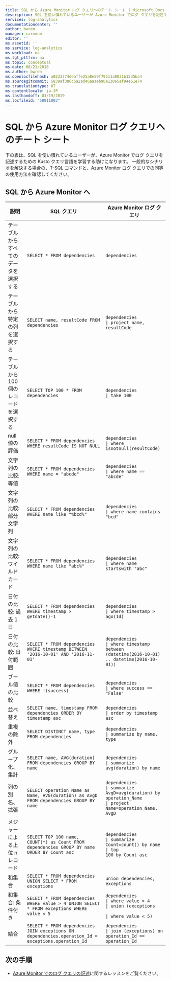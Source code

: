 ```yaml
---
title: SQL から Azure Monitor ログ クエリへのチート シート | Microsoft Docs
description: SQL を使い慣れているユーザーが Azure Monitor でログ クエリを記述する助けとなります。
services: log-analytics
documentationcenter: ''
author: bwren
manager: carmonm
editor: ''
ms.assetid: ''
ms.service: log-analytics
ms.workload: na
ms.tgt_pltfrm: na
ms.topic: conceptual
ms.date: 08/21/2018
ms.author: bwren
ms.openlocfilehash: a0233774deaffe25a8e59f79511a0031b1535ba4
ms.sourcegitcommit: 5839af386c5a2ad46aaaeb90a13065ef94e61e74
ms.translationtype: HT
ms.contentlocale: ja-JP
ms.lasthandoff: 03/19/2019
ms.locfileid: "58011003"
---
```

# <a name="sql-to-azure-monitor-log-query-cheat-sheet"></a>SQL から Azure Monitor ログ クエリへのチート シート 

下の表は、SQL を使い慣れているユーザーが、Azure Monitor でログ クエリを記述するための Kusto クエリ言語を学習する助けになります。 一般的なシナリオを解決する場合の、T-SQL コマンドと、Azure Monitor ログ クエリでの同等の使用方法を確認してください。

## <a name="sql-to-azure-monitor"></a>SQL から Azure Monitor へ

説明                             |SQL クエリ                                                                                          |Azure Monitor ログ クエリ
----------------------------------------|---------------------------------------------------------------------------------------------------|----------------------------------------
テーブルからすべてのデータを選択する            |`SELECT * FROM dependencies`                                                                       |<code>dependencies</code>
テーブルから特定の列を選択する    |`SELECT name, resultCode FROM dependencies`                                                        |<code>dependencies <br>&#124; project name, resultCode</code>
テーブルから 100 個のレコードを選択する         |`SELECT TOP 100 * FROM dependencies`                                                               |<code>dependencies <br>&#124; take 100</code>
null 値の評価                         |`SELECT * FROM dependencies WHERE resultCode IS NOT NULL`                                          |<code>dependencies <br>&#124; where isnotnull(resultCode)</code>
文字列の比較: 等値             |`SELECT * FROM dependencies WHERE name = "abcde"`                                                  |<code>dependencies <br>&#124; where name == "abcde"</code>
文字列の比較: 部分文字列            |`SELECT * FROM dependencies WHERE name like "%bcd%"`                                                   |<code>dependencies <br>&#124; where name contains "bcd"</code>
文字列の比較: ワイルドカード             |`SELECT * FROM dependencies WHERE name like "abc%"`                                                |<code>dependencies <br>&#124; where name startswith "abc"</code>
日付の比較: 過去 1 日             |`SELECT * FROM dependencies WHERE timestamp > getdate()-1`                                         |<code>dependencies <br>&#124; where timestamp > ago(1d)</code>
日付の比較: 日付範囲             |`SELECT * FROM dependencies WHERE timestamp BETWEEN '2016-10-01' AND '2016-11-01'`                 |<code>dependencies <br>&#124; where timestamp between (datetime(2016-10-01) .. datetime(2016-10-01))</code>
ブール値の比較                      |`SELECT * FROM dependencies WHERE !(success)`                                                      |<code>dependencies <br>&#124; where success == "False" </code>
並べ替え                                    |`SELECT name, timestamp FROM dependencies ORDER BY timestamp asc`                                  |<code>dependencies <br>&#124; order by timestamp asc </code>
重複の除外                                |`SELECT DISTINCT name, type  FROM dependencies`                                                    |<code>dependencies <br>&#124; summarize by name, type </code>
グループ化、集計                   |`SELECT name, AVG(duration) FROM dependencies GROUP BY name`                                       |<code>dependencies <br>&#124; summarize avg(duration) by name </code>
列の別名、拡張                  |`SELECT operation_Name as Name, AVG(duration) as AvgD FROM dependencies GROUP BY name`             |<code>dependencies <br>&#124; summarize AvgD=avg(duration) by operation_Name <br>&#124; project Name=operation_Name, AvgD</code>
メジャーによる上位 n レコード                |`SELECT TOP 100 name, COUNT(*) as Count FROM dependencies GROUP BY name ORDER BY Count asc`        |<code>dependencies <br>&#124; summarize Count=count() by name <br>&#124; top 100 by Count asc</code>
和集合                                   |`SELECT * FROM dependencies UNION SELECT * FROM exceptions`                                        |<code>union dependencies, exceptions</code>
和集合: 条件付き                  |`SELECT * FROM dependencies WHERE value > 4 UNION SELECT * FROM exceptions WHERE value < 5`                |<code>dependencies <br>&#124; where value > 4 <br>&#124; union (exceptions <br>&#124; where value < 5)</code>
結合                                    |`SELECT * FROM dependencies JOIN exceptions ON dependencies.operation_Id = exceptions.operation_Id`|<code>dependencies <br>&#124; join (exceptions) on operation_Id == operation_Id</code>


## <a name="next-steps"></a>次の手順

- [Azure Monitor でのログ クエリの記述](get-started-queries.md)に関するレッスンをご覧ください。
